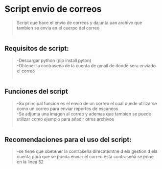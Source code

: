 # Script envio de correos 
>Script que hace el envio de correos y dajunta uan archivo que tambien se envia en el cuerpo del correo<br><br>
## Requisitos de script:

>-Descargar python (pip install pyton)<br>
>-Obtener la contraseña de la cuenta de gmail de donde sera enviado el correo<br><br>

## Funciones del script 
>-Su principal funcion es el envio de un correo el cual puede utilizarse como un correo para enviar reportes de escaneos<br>
>-Se adjunta una imagen al correo y ademas que tambien se puede utilizar como ejemplo para añadir otros archivos<br><br>

## Recomendaciones para el uso del script:
>-se tiene que obetener la contraseña direcatemtne d ela gestion d ela cuenta para que se pueda enviar el correo esta contraseña se pone en la linea 52
